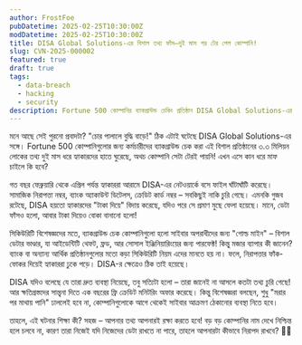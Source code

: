 ```yaml
---
author: FrostFoe
pubDatetime: 2025-02-25T10:30:00Z
modDatetime: 2025-02-25T10:30:00Z
title: DISA Global Solutions-এর বিশাল তথ্য ফাঁস—দুই মাস পর টের পেল কোম্পানি!
slug: CVN-2025-000002
featured: true
draft: true
tags:
  - data-breach
  - hacking
  - security
description: Fortune 500 কোম্পানির ব্যাকগ্রাউন্ড চেকিং প্রতিষ্ঠান DISA Global Solutions-এর ৩.৩ মিলিয়ন ব্যবহারকারীর ব্যক্তিগত তথ্য হ্যাক হয়েছে, অথচ কোম্পানি তা বুঝতেই পারেনি দুই মাস ধরে! কী ঘটেছিল, আর এর থেকে কী শেখার আছে? বিস্তারিত জানুন।
---
```


মনে আছে সেই পুরনো প্রবাদটা? "চোর পালালে বুদ্ধি বাড়ে!" ঠিক এটাই ঘটেছে DISA Global Solutions-এর সঙ্গে। Fortune 500 কোম্পানিগুলোর জন্য কর্মচারীদের ব্যাকগ্রাউন্ড চেক করা এই বিশাল প্রতিষ্ঠানের ৩.৩ মিলিয়ন লোকের তথ্য দুই মাস ধরে হ্যাকারদের হাতে ঘুরেছে, অথচ কোম্পানি সেটা টেরই পায়নি! এখন এসে কান ধরে মাফ চাইলে কি হবে?

গত বছর ফেব্রুয়ারি থেকে এপ্রিল পর্যন্ত হ্যাকাররা আরামে DISA-এর নেটওয়ার্কে বসে ফাইল ঘাঁটাঘাঁটি করেছে। সামাজিক নিরাপত্তা নম্বর, ব্যাংক অ্যাকাউন্ট ডিটেলস, ক্রেডিট কার্ড নম্বর – সবকিছুই নাকি চুরি গেছে। এমনকি গুজব রটেছে, DISA হয়তো হ্যাকারদের "টাকা দিয়ে" বিদায় করেছে, যদিও পরে সে প্রমাণ মুছে ফেলা হয়েছে। মানে, ডেটা ফাঁসও হলো, আবার টাকা দিয়েও বোকা বানানো হলো!

সিকিউরিটি বিশেষজ্ঞদের মতে, ব্যাকগ্রাউন্ড চেক কোম্পানিগুলো হলো সাইবার অপরাধীদের জন্য "গোল্ড মাইন" – বিশাল ডেটার ভাণ্ডার, যা আইডেন্টিটি থেফট, ফ্রড, আর সোসাল ইঞ্জিনিয়ারিংয়ের জন্য পারফেক্ট! কিন্তু মজার ব্যাপার কী জানেন? ব্যাংক বা অন্যান্য আর্থিক প্রতিষ্ঠানগুলোর মতো কড়া সিকিউরিটি নিয়ম এদের মানতে হয় না। ফলে, নিরাপত্তার ফাঁক-ফোকর দিয়েই হ্যাকাররা ঢুকে পড়ে। DISA-র ক্ষেত্রেও ঠিক তাই হয়েছে।

DISA যদিও বলেছে যে তারা দ্রুত ব্যবস্থা নিয়েছে, তবু সত্যিটা হলো – তারা জানেই না আসলে কতটা তথ্য চুরি গেছে! আর ক্ষতিগ্রস্তদের সান্ত্বনা দিতে এক বছরের ফ্রি ক্রেডিট মনিটরিং অফার করেছে। কিন্তু বিশেষজ্ঞরা বলছেন, শুধু "মরার পর মাথায় পানি" ঢাললেই হবে না, কোম্পানিগুলোকে আগে থেকেই সাইবার আক্রমণ ঠেকানোর ব্যবস্থা নিতে হবে।

তাহলে, এই ঘটনার শিক্ষা কী? সহজ – আপনার তথ্য আপনারই রক্ষা করতে হবে! বড় বড় কোম্পানির নাম দেখে নিশ্চিন্ত হলে চলবে না, কারণ তারা নিজেই যদি নিজেদের ডেটা রাখতে না পারে, তাহলে আপনারটা কীভাবে নিরাপদ রাখবে? 🤷‍♂️

